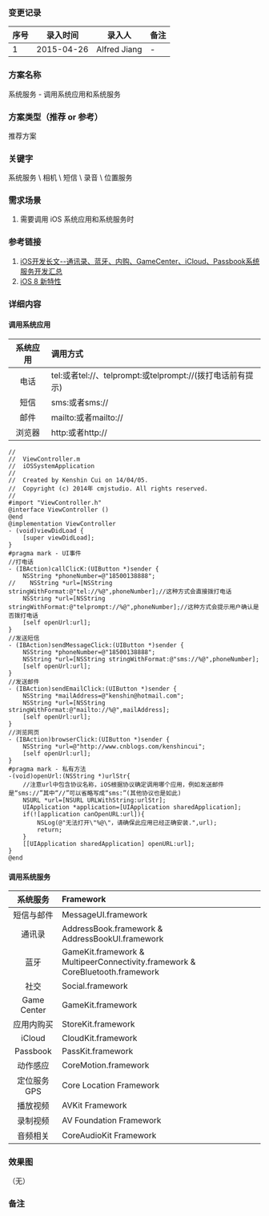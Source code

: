 ### 变更记录
| 序号 | 录入时间 | 录入人 | 备注 |
| -- | -- | -- | -- |
| 1 | 2015-04-26 | Alfred Jiang | - |

### 方案名称
系统服务 - 调用系统应用和系统服务

### 方案类型（推荐 or 参考）
推荐方案

### 关键字
系统服务 \ 相机 \ 短信 \ 录音 \ 位置服务

### 需求场景
1. 需要调用 iOS 系统应用和系统服务时

### 参考链接
1. [iOS开发长文--通讯录、蓝牙、内购、GameCenter、iCloud、Passbook系统服务开发汇总](http://www.cocoachina.com/ios/20150129/11068.html)
2. [iOS 8 新特性](http://www.cnblogs.com/fengquanwang/p/3998526.html)

### 详细内容

#### 调用系统应用

| 系统应用  | 调用方式  |
|:-------------: |:---------------|
| 电话 | tel:或者tel://、telprompt:或telprompt://(拨打电话前有提示) |
| 短信 | sms:或者sms:// |
| 邮件 | mailto:或者mailto:// |
| 浏览器 | http:或者http:// |

    //
    //  ViewController.m
    //  iOSSystemApplication
    //
    //  Created by Kenshin Cui on 14/04/05.
    //  Copyright (c) 2014年 cmjstudio. All rights reserved.
    //
    #import "ViewController.h"
    @interface ViewController ()
    @end
    @implementation ViewController
    - (void)viewDidLoad {
        [super viewDidLoad];
    }
    #pragma mark - UI事件
    //打电话
    - (IBAction)callClicK:(UIButton *)sender {
        NSString *phoneNumber=@"18500138888";
    //    NSString *url=[NSString stringWithFormat:@"tel://%@",phoneNumber];//这种方式会直接拨打电话
        NSString *url=[NSString stringWithFormat:@"telprompt://%@",phoneNumber];//这种方式会提示用户确认是否拨打电话
        [self openUrl:url];
    }
    //发送短信
    - (IBAction)sendMessageClick:(UIButton *)sender {
        NSString *phoneNumber=@"18500138888";
        NSString *url=[NSString stringWithFormat:@"sms://%@",phoneNumber];
        [self openUrl:url];
    }
    //发送邮件
    - (IBAction)sendEmailClick:(UIButton *)sender {
        NSString *mailAddress=@"kenshin@hotmail.com";
        NSString *url=[NSString stringWithFormat:@"mailto://%@",mailAddress];
        [self openUrl:url];
    }
    //浏览网页
    - (IBAction)browserClick:(UIButton *)sender {
        NSString *url=@"http://www.cnblogs.com/kenshincui";
        [self openUrl:url];
    }
    #pragma mark - 私有方法
    -(void)openUrl:(NSString *)urlStr{
        //注意url中包含协议名称，iOS根据协议确定调用哪个应用，例如发送邮件是“sms://”其中“//”可以省略写成“sms:”(其他协议也是如此)
        NSURL *url=[NSURL URLWithString:urlStr];
        UIApplication *application=[UIApplication sharedApplication];
        if(![application canOpenURL:url]){
            NSLog(@"无法打开\"%@\"，请确保此应用已经正确安装.",url);
            return;
        }
        [[UIApplication sharedApplication] openURL:url];
    }
    @end

#### 调用系统服务

| 系统服务  | Framework  |
|:--------------: |:---------------|
| 短信与邮件 | MessageUI.framework |
| 通讯录 | AddressBook.framework & AddressBookUI.framework |
| 蓝牙 | GameKit.framework & MultipeerConnectivity.framework & CoreBluetooth.framework |
| 社交 | Social.framework |
| Game Center | GameKit.framework |
| 应用内购买 | StoreKit.framework |
| iCloud | CloudKit.framework |
| Passbook | PassKit.framework |
| 动作感应 | CoreMotion.framework |
| 定位服务GPS | Core Location Framework |
| 播放视频 | AVKit Framework |
| 录制视频 | AV Foundation Framework |
| 音频相关 | CoreAudioKit Framework |

### 效果图
（无）

### 备注
